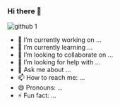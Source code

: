 ### Hi there 👋
![github 1](https://github.com/Amanda-L/Amanda-L/assets/52643725/3edeebe0-7687-4529-bc2e-fb99ec18bad2)

- 🔭 I’m currently working on ...
- 🌱 I’m currently learning ...
- 👯 I’m looking to collaborate on ...
- 🤔 I’m looking for help with ...
- 💬 Ask me about ...
- 📫 How to reach me: ...
- 😄 Pronouns: ...
- ⚡ Fun fact: ...

  

